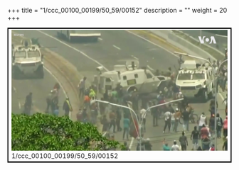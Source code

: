 +++
title = "1/ccc_00100_00199/50_59/00152"
description = ""
weight = 20
+++

<table style="border:2px solid black;max-width:800px;max-height:800px;" 
><tr><td>
<img class="center-fit-jpg"
src="/jpg_/aaa_20190430_NxaOmWaI8sI_00151.jpg">
1/ccc_00100_00199/50_59/00152
</img></td></tr></table>
